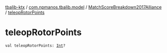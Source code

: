 [tbalib-ktx](../../index.md) / [com.npmanos.tbalib.model](../index.md) / [MatchScoreBreakdown2017Alliance](index.md) / [teleopRotorPoints](./teleop-rotor-points.md)

# teleopRotorPoints

`val teleopRotorPoints: `[`Int`](https://kotlinlang.org/api/latest/jvm/stdlib/kotlin/-int/index.html)`?`